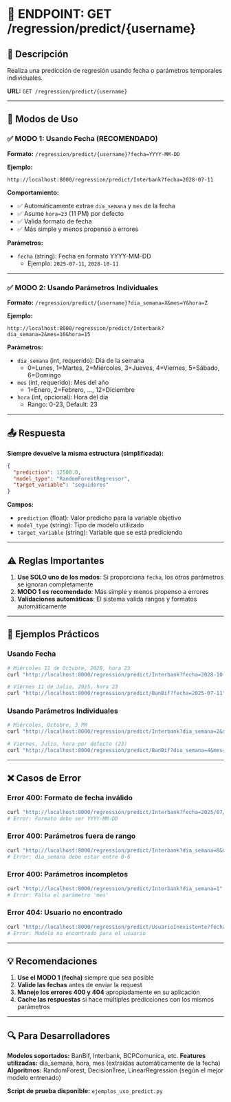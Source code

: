 # 📡 ENDPOINT: GET /regression/predict/{username}

## 🎯 Descripción
Realiza una predicción de regresión usando fecha o parámetros temporales individuales.

**URL:** `GET /regression/predict/{username}`

---

## 🔧 Modos de Uso

### ✅ MODO 1: Usando Fecha (RECOMENDADO)

**Formato:** `/regression/predict/{username}?fecha=YYYY-MM-DD`

**Ejemplo:**
```
http://localhost:8000/regression/predict/Interbank?fecha=2028-07-11
```

**Comportamiento:**
- ✅ Automáticamente extrae `dia_semana` y `mes` de la fecha
- ✅ Asume `hora=23` (11 PM) por defecto
- ✅ Valida formato de fecha
- ✅ Más simple y menos propenso a errores

**Parámetros:**
- `fecha` (string): Fecha en formato YYYY-MM-DD
  - Ejemplo: `2025-07-11`, `2028-10-11`

---

### ✅ MODO 2: Usando Parámetros Individuales

**Formato:** `/regression/predict/{username}?dia_semana=X&mes=Y&hora=Z`

**Ejemplo:**
```
http://localhost:8000/regression/predict/Interbank?dia_semana=2&mes=10&hora=15
```

**Parámetros:**
- `dia_semana` (int, requerido): Día de la semana
  - 0=Lunes, 1=Martes, 2=Miércoles, 3=Jueves, 4=Viernes, 5=Sábado, 6=Domingo
- `mes` (int, requerido): Mes del año
  - 1=Enero, 2=Febrero, ..., 12=Diciembre
- `hora` (int, opcional): Hora del día
  - Rango: 0-23, Default: 23

---

## 📤 Respuesta

**Siempre devuelve la misma estructura (simplificada):**

```json
{
  "prediction": 12500.0,
  "model_type": "RandomForestRegressor",
  "target_variable": "seguidores"
}
```

**Campos:**
- `prediction` (float): Valor predicho para la variable objetivo
- `model_type` (string): Tipo de modelo utilizado
- `target_variable` (string): Variable que se está prediciendo

---

## ⚠️ Reglas Importantes

1. **Use SOLO uno de los modos**: Si proporciona `fecha`, los otros parámetros se ignoran completamente
2. **MODO 1 es recomendado**: Más simple y menos propenso a errores
3. **Validaciones automáticas**: El sistema valida rangos y formatos automáticamente

---

## 🧪 Ejemplos Prácticos

### Usando Fecha
```bash
# Miércoles 11 de Octubre, 2028, hora 23
curl "http://localhost:8000/regression/predict/Interbank?fecha=2028-10-11"

# Viernes 11 de Julio, 2025, hora 23  
curl "http://localhost:8000/regression/predict/BanBif?fecha=2025-07-11"
```

### Usando Parámetros Individuales
```bash
# Miércoles, Octubre, 3 PM
curl "http://localhost:8000/regression/predict/Interbank?dia_semana=2&mes=10&hora=15"

# Viernes, Julio, hora por defecto (23)
curl "http://localhost:8000/regression/predict/BanBif?dia_semana=4&mes=7"
```

---

## ❌ Casos de Error

### Error 400: Formato de fecha inválido
```bash
curl "http://localhost:8000/regression/predict/Interbank?fecha=2025/07/11"
# Error: Formato debe ser YYYY-MM-DD
```

### Error 400: Parámetros fuera de rango
```bash
curl "http://localhost:8000/regression/predict/Interbank?dia_semana=8&mes=7"
# Error: dia_semana debe estar entre 0-6
```

### Error 400: Parámetros incompletos
```bash
curl "http://localhost:8000/regression/predict/Interbank?dia_semana=1"
# Error: Falta el parámetro 'mes'
```

### Error 404: Usuario no encontrado
```bash
curl "http://localhost:8000/regression/predict/UsuarioInexistente?fecha=2025-07-11"
# Error: Modelo no encontrado para el usuario
```

---

## 💡 Recomendaciones

1. **Use el MODO 1 (fecha)** siempre que sea posible
2. **Valide las fechas** antes de enviar la request
3. **Maneje los errores 400 y 404** apropiadamente en su aplicación
4. **Cache las respuestas** si hace múltiples predicciones con los mismos parámetros

---

## 🔍 Para Desarrolladores

**Modelos soportados:** BanBif, Interbank, BCPComunica, etc.
**Features utilizadas:** dia_semana, hora, mes (extraídas automáticamente de la fecha)
**Algoritmos:** RandomForest, DecisionTree, LinearRegression (según el mejor modelo entrenado)

**Script de prueba disponible:** `ejemplos_uso_predict.py`
